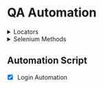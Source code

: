 
# QA Automation
<details>
<summary>Locators</summary>

##  Locators:
 - [X] ID locator
 - [X] Name Locator
 - [X] PartialText locator
 - [X] LinkText locator
 - [X] className locator
 - [X] tagName locator
 - [ ] cssSelector locator(Dynamic Locators)
 - [ ] xpath locator(Dynamic Locators)
</details>
<details>
<summary> Selenium Methods </summary>

## 1. Get Methods:
- [X] Get Url
- [X] Get Title
- [X] Get Current Url
- [X] Get PageSource
- [X] Get Window Handle
- [ ] Get Window Handles

## 2. Conditional Methods:
- [X] isDisplayed
- [X] isSelected
- [X] isEnabled

## 3. Browser Methods:
- [X] Close
- [X] Quit

## 4. Wait Commands: 
- [ ] Implicit Wait
- [ ] Explicit Wait/Fluent Wait
- [ ] Synchronization/Thread.

## 5. Navigational Commands:
- [ ] Navigate To
- [ ] Navigate Back
- [ ] Navigate Forward
- [ ] Navigate refresh
</details>

## Automation Script
- [X] Login Automation
